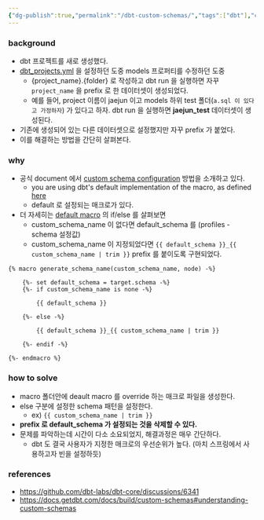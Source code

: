 ```yaml
---
{"dg-publish":true,"permalink":"/dbt-custom-schemas/","tags":["dbt"],"created":"","updated":""}
---
```


### background
- dbt 프로젝트를 새로 생성했다.
- [dbt_projects.yml](https://docs.getdbt.com/reference/dbt_project.yml) 을 설정하던 도중 models 프로퍼티를 수정하던 도중
    - {project_name}.{folder} 로 작성하고 dbt run 을 실행하면 자꾸 `project_name` 을 prefix 로 한 데이터셋이 생성되었다.
    - 예를 들어, project 이름이 jaejun 이고 models 하위 test 폴더(`a.sql 이 있다고 가정하자`) 가 있다고 하자. dbt run 을 실행하면 **jaejun_test** 데이터셋이 생성된다.
- 기존에 생성되어 있는 다른 데이터셋으로 설정했지만 자꾸 prefix 가 붙었다.
- 이를 해결하는 방법을 간단히 살펴본다.

### why
- 공식 document 에서 [custom schema configuration](https://docs.getdbt.com/docs/build/custom-schemas#advanced-custom-schema-configuration) 방법을 소개하고 있다.
    - you are using dbt's default implementation of the macro, as defined [here](https://github.com/dbt-labs/dbt-core/blob/main/core/dbt/include/global_project/macros/get_custom_name/get_custom_schema.sql#L47C1-L60)
    - default 로 설정되는 매크로가 있다.
- 더 자세히는 [default macro](https://github.com/dbt-labs/dbt-core/blob/8aaed0e29f9560bc53d9d3e88325a9597318e375/core/dbt/include/global_project/macros/get_custom_name/get_custom_schema.sql#L21) 의 if/else 를 살펴보면
    - custom_schema_name 이 없다면 default_schema 를 (profiles - schema 설정값)
    - custom_schema_name 이 지정되었다면 `{{ default_schema }}_{{ custom_schema_name | trim }}` prefix 를 붙이도록 구현되었다.
 
```template
{% macro generate_schema_name(custom_schema_name, node) -%}

    {%- set default_schema = target.schema -%}
    {%- if custom_schema_name is none -%}

        {{ default_schema }}

    {%- else -%}

        {{ default_schema }}_{{ custom_schema_name | trim }}

    {%- endif -%}

{%- endmacro %}
```

### how to solve
- macro 폴더안에 deault macro 를 override 하는 매크로 파일을 생성한다.
- else 구분에 설정한 schema 패턴을 설정한다.
    - ex) `{{ custom_schema_name | trim }}`
- **prefix 로 default_schema 가 설정되는 것을 삭제할 수 있다.**
- 문제를 파악하는데 시간이 다소 소요되었지, 해결과정은 매우 간단하다.
    - dbt 도 결국 사용자가 지정한 매크로의 우선순위가 높다. (마치 스프링에서 사용하고자 빈을 설정하듯)

### references
- https://github.com/dbt-labs/dbt-core/discussions/6341
- https://docs.getdbt.com/docs/build/custom-schemas#understanding-custom-schemas